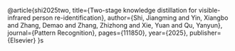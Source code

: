 @article{shi2025two,
  title={Two-stage knowledge distillation for visible-infrared person re-identification},
  author={Shi, Jiangming and Yin, Xiangbo and Zhang, Demao and Zhang, Zhizhong and Xie, Yuan and Qu, Yanyun},
  journal={Pattern Recognition},
  pages={111850},
  year={2025},
  publisher={Elsevier}
}s